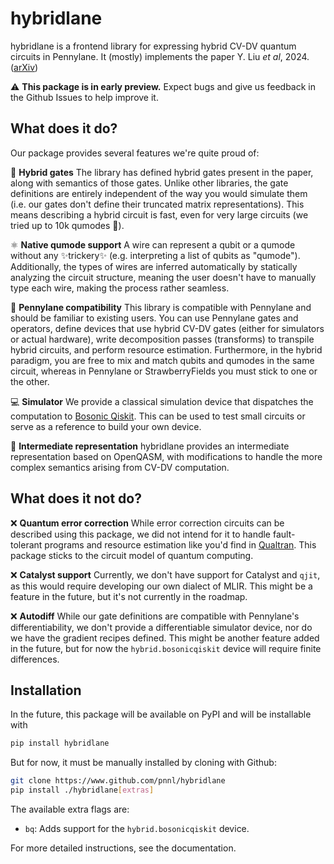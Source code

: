 # hybridlane

hybridlane is a frontend library for expressing hybrid CV-DV quantum circuits in Pennylane. It (mostly) implements the paper Y. Liu *et al*, 2024. ([arXiv](https://arxiv.org/abs/2407.10381))

⚠️ **This package is in early preview.** Expect bugs and give us feedback in the Github Issues to help improve it.


## What does it do?

Our package provides several features we're quite proud of:

📃 **Hybrid gates** The library has defined hybrid gates present in the paper, along with semantics of those gates. Unlike other libraries, the gate definitions are entirely independent of the way you would simulate them (i.e. our gates don't define their truncated matrix representations). This means describing a hybrid circuit is fast, even for very large circuits (we tried up to 10k qumodes 🚀).

⚛️ **Native qumode support** A wire can represent a qubit or a qumode without any ✨trickery✨ (e.g. interpreting a list of qubits as "qumode"). Additionally, the types of wires are inferred automatically by statically analyzing the circuit structure, meaning the user doesn't have to manually type each wire, making the process rather seamless.

🤝 **Pennylane compatibility** This library is compatible with Pennylane and should be familiar to existing users. You can use Pennylane gates and operators, define devices that use hybrid CV-DV gates (either for simulators or actual hardware), write decomposition passes (transforms) to transpile hybrid circuits, and perform resource estimation. Furthermore, in the hybrid paradigm, you are free to mix and match qubits and qumodes in the same circuit, whereas in Pennylane or StrawberryFields you must stick to one or the other.

💻 **Simulator** We provide a classical simulation device that dispatches the computation to [Bosonic Qiskit](https://github.com/C2QA/bosonic-qiskit). This can be used to test small circuits or serve as a reference to build your own device.

💾 **Intermediate representation** hybridlane provides an intermediate representation based on OpenQASM, with modifications to handle the more complex semantics arising from CV-DV computation.



## What does it not do?

❌ **Quantum error correction** While error correction circuits can be described using this package, we did not intend for it to handle fault-tolerant programs and resource estimation like you'd find in [Qualtran](https://github.com/quantumlib/Qualtran). This package sticks to the circuit model of quantum computing.

❌ **Catalyst support** Currently, we don't have support for Catalyst and ``qjit``, as this would require developing our own dialect of MLIR. This might be a feature in the future, but it's not currently in the roadmap.

❌ **Autodiff** While our gate definitions are compatible with Pennylane's differentiability, we don't provide a differentiable simulator device, nor do we have the gradient recipes defined. This might be another feature added in the future, but for now the ``hybrid.bosonicqiskit`` device will require finite differences.


## Installation

In the future, this package will be available on PyPI and will be installable with

```bash
pip install hybridlane
```

But for now, it must be manually installed by cloning with Github:

```bash
git clone https://www.github.com/pnnl/hybridlane
pip install ./hybridlane[extras]
```

The available extra flags are:

- ``bq``: Adds support for the ``hybrid.bosonicqiskit`` device.

For more detailed instructions, see the documentation.
